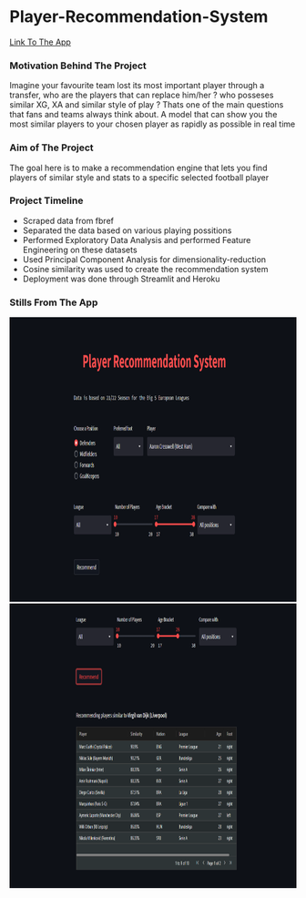 # Player-Recommendation-System

[Link To The App](https://player-recommendations-system.herokuapp.com/)

### Motivation Behind The Project
Imagine your favourite team lost its most important player through a transfer, who are the players that can replace him/her ? who posseses similar XG, XA and similar style of play ? Thats one of the main questions that fans and teams always think about.
A model that can show you the most similar players to your chosen player as rapidly as possible in real time

### Aim of The Project 
The goal here is to make a recommendation engine that lets you find players of similar style and stats to a specific selected football player

### Project Timeline

* Scraped data from fbref
* Separated the data based on various playing possitions
* Performed Exploratory Data Analysis and performed Feature Engineering on these datasets
* Used Principal Component Analysis for dimensionality-reduction
* Cosine similarity was used to create the recommendation system
* Deployment was done through Streamlit and Heroku


### Stills From The App 

<img src="https://github.com/VirajBhatPrabhu/Player-Recommendation-System/blob/main/Screenshot%20(28).png" alt="img1" style="width:700px;height:500px;">
<img src="https://github.com/VirajBhatPrabhu/Player-Recommendation-System/blob/main/Screenshot%20(29).png" alt="img2" style="width:700px;height:500px;">



